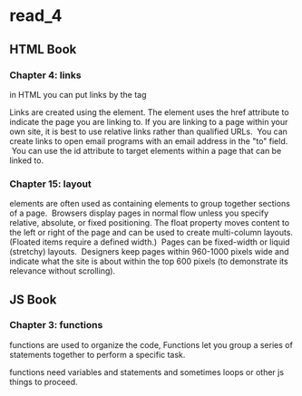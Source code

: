 # read_4

## HTML Book

### Chapter 4: links

in HTML you can put links by the <a> tag

Links are created using the <a> element.
The <a> element uses the href attribute to indicate the page you are linking to.
If you are linking to a page within your own site, it is best to use relative links rather than qualified URLs.
 You can create links to open email programs with an email address in the "to" field.
 You can use the id attribute to target elements within a page that can be linked to.

### Chapter 15: layout 

<div> elements are often used as containing elements
to group together sections of a page.
 Browsers display pages in normal flow unless you specify relative, absolute, or fixed positioning.
The float property moves content to the left or right of the page and can be used to create multi-column layouts. (Floated items require a defined width.)
 Pages can be fixed-width or liquid (stretchy) layouts.
 Designers keep pages within 960-1000 pixels wide and indicate what the site is about within the top 600 pixels (to demonstrate its relevance without scrolling).


## JS Book

### Chapter 3: functions

functions are used to organize the code, Functions let you group a series of statements together to perform a
specific task.  

functions need variables and statements and sometimes loops or other js things to proceed.